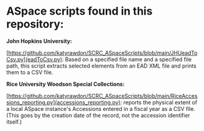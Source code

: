 # ASpace scripts found in this repository:

**John Hopkins University:**

[https://github.com/katyrawdon/SCRC_ASpaceScripts/blob/main/JHUeadToCsv.py](eadToCsv.py): Based on a specified file name and a specified file path, this script extracts selected elements from an EAD XML file and prints them to a CSV file.

**Rice University Woodson Special Collections:**

[https://github.com/katyrawdon/SCRC_ASpaceScripts/blob/main/RiceAccessions_reporting.py](accessions_reporting.py): reports the physical extent of a local ASpace instance's Accessions entered in a fiscal year as a CSV file. (This goes by the creation date of the record, not the accession identifier itself.)


